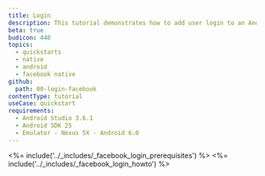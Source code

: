 ```yaml
---
title: Login
description: This tutorial demonstrates how to add user login to an Android application using native Facebook Login.
beta: true
budicon: 448
topics:
  - quickstarts
  - native
  - android
  - facebook native
github:
  path: 00-login-facebook
contentType: tutorial
useCase: quickstart
requirements:
  - Android Studio 3.6.1
  - Android SDK 25
  - Emulator - Nexus 5X - Android 6.0
---
```


<!-- markdownlint-disable MD002 MD041 -->

<%= include('../_includes/_facebook_login_prerequisites') %>
<%= include('../_includes/_facebook_login_howto') %>
